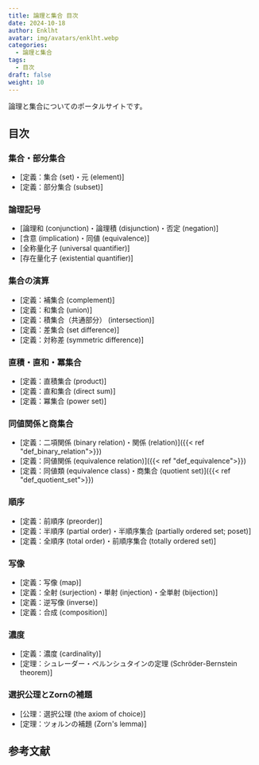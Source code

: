 ```yaml
---
title: 論理と集合 目次
date: 2024-10-18
author: Enklht
avatar: img/avatars/enklht.webp
categories:
  - 論理と集合
tags:
  - 目次
draft: false
weight: 10
---
```


論理と集合についてのポータルサイトです。

<!--more-->

## 目次

### 集合・部分集合

- [定義：集合 (set)・元 (element)]
- [定義：部分集合 (subset)]

### 論理記号

- [論理和 (conjunction)・論理積 (disjunction)・否定 (negation)]
- [含意 (implication)・同値 (equivalence)]
- [全称量化子 (universal quantifier)]
- [存在量化子 (existential quantifier)]

### 集合の演算

- [定義：補集合 (complement)]
- [定義：和集合 (union)]
- [定義：積集合（共通部分） (intersection)]
- [定義：差集合 (set difference)]
- [定義：対称差 (symmetric difference)]

### 直積・直和・冪集合

- [定義：直積集合 (product)]
- [定義：直和集合 (direct sum)]
- [定義：冪集合 (power set)]

### 同値関係と商集合

- [定義：二項関係 (binary relation)・関係 (relation)]({{< ref "def_binary_relation">}})
- [定義：同値関係 (equivalence relation)]({{< ref "def_equivalence">}})
- [定義：同値類 (equivalence class)・商集合 (quotient set)]({{< ref "def_quotient_set">}})

### 順序

- [定義：前順序 (preorder)]
- [定義：半順序 (partial order)・半順序集合 (partially ordered set; poset)]
- [定義：全順序 (total order)・前順序集合 (totally ordered set)]

### 写像

- [定義：写像 (map)]
- [定義：全射 (surjection)・単射 (injection)・全単射 (bijection)]
- [定義：逆写像 (inverse)]
- [定義：合成 (composition)]

### 濃度

- [定義：濃度 (cardinality)]
- [定理：シュレーダー・ベルンシュタインの定理 (Schr&ouml;der-Bernstein theorem)]

### 選択公理とZornの補題

- [公理：選択公理 (the axiom of choice)]
- [定理：ツォルンの補題 (Zorn's lemma)]

## 参考文献
